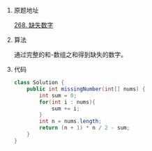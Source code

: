 1. 原题地址

   [268. 缺失数字](https://leetcode-cn.com/problems/missing-number/)

2. 算法

   通过完整的和-数组之和得到缺失的数字。

3. 代码

   ```java
   class Solution {
       public int missingNumber(int[] nums) {
           int sum = 0;
           for(int i : nums){
               sum += i;
           }
           int n = nums.length;
           return (n + 1) * n / 2 - sum;
       }
   }
   ```

   
